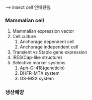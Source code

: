 --> insect cell 안배웠음.

### Mammalian cell

1. Mammalian expression vector
2. Cell culture
	1. Anchorage dependent cell
	2. Anchorage independent cell
3. Transient vs Stable gene expression
4. IRES(Cap-like structure)
5. Selective marker systems
	1. Aph-G-418(geneticin)
	2. DHFR-MTX system
	3. GS-MSX system


### 생산배양